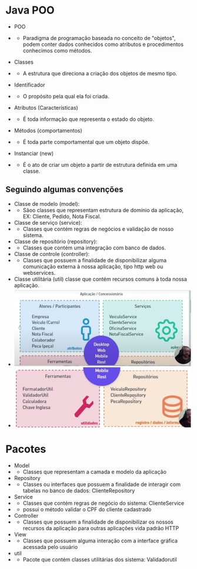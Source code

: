 # Java POO
- POO 
- - Paradigma de programação baseada no conceito de "objetos", podem conter dados conhecidos como atributos e 
    procedimentos conhecimos como métodos.

- Classes
- - A estrutura que direciona a criação dos objetos de mesmo tipo.
- Identificador 
- - O propósito pela qual ela foi criada.
- Atributos (Características)
- - É toda informação que representa o estado do objeto.
- Métodos (comportamentos) 
- - É toda parte comportamental que um objeto dispõe.
- Instanciar (new) 
- - É o ato de criar um objeto a partir de estrutura definida em uma classe.

## Seguindo algumas convenções
- Classe de modelo (model): 
- - Sãoo classes que representam estrutura de domínio da aplicação, EX: Cliente, Pedido, Nota Fiscal.
- Classe de serviço (service):
- - Classes que contém regras de negócios e validação de nosso sistema.
- Classe de repositório (repository): 
- - Classes que contém uma integração com banco de dados.
- Classe de controle (controller):
- - Classes que possuem a finalidade de disponibilizar alguma comunicação externa à nossa aplicação, tipo http web 
    ou webservices.
- Classe utilitária (util) classe que contém recursos comuns à toda nossa aplicação.
- ![img.png](img.png)
- ![img_1.png](img_1.png)

# Pacotes
- Model
- - Classes que representam a camada e modelo da aplicação
- Repository
- - Classes ou interfaces que possuem a finalidade de interagir com tabelas no banco de dados: ClienteRepository
- Service
- - Classes que contém regras de negócio do sistema: ClienteService
- - possui o método validar o CPF do cliente cadastrado
- Controller
- - Classes que possuem a finalidade de disponibilizar os nossos recursos da aplicação para outras aplicações vida 
    padrão HTTP
- View 
- - Classes que possuem alguma interação com a interface gráfica acessada pelo usuário
- util
- - Pacote que contém classes utilitárias dos sistema: Validadorutil
